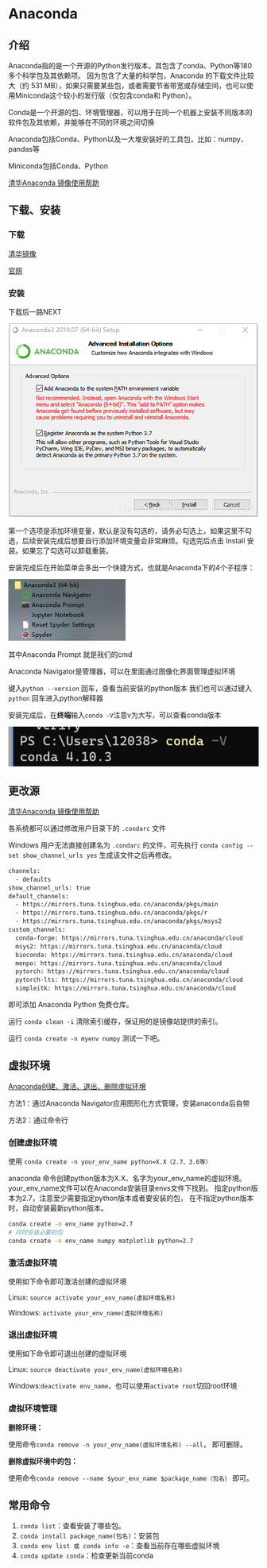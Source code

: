 # Anaconda



## 介绍

Anaconda指的是一个开源的Python发行版本，其包含了conda、Python等180多个科学包及其依赖项。 因为包含了大量的科学包，Anaconda 的下载文件比较大（约 531 MB），如果只需要某些包，或者需要节省带宽或存储空间，也可以使用Miniconda这个较小的发行版（仅包含conda和 Python）。

Conda是一个开源的包、环境管理器，可以用于在同一个机器上安装不同版本的软件包及其依赖，并能够在不同的环境之间切换

Anaconda包括Conda、Python以及一大堆安装好的工具包，比如：numpy、pandas等

Miniconda包括Conda、Python

[清华Anaconda 镜像使用帮助](https://mirror.tuna.tsinghua.edu.cn/help/anaconda/)

## 下载、安装

### 下载

[清华镜像]( https://mirrors.tuna.tsinghua.edu.cn/anaconda/archive/)

[官网](https://www.anaconda.com/download/)

### 安装

下载后一路NEXT

![第五步](./assets/Anaconda/202202181420521.png)

第一个选项是添加环境变量，默认是没有勾选的，请务必勾选上，如果这里不勾选，后续安装完成后想要自行添加环境变量会非常麻烦。勾选完后点击 Install 安装。如果忘了勾选可以卸载重装。

安装完成后在开始菜单会多出一个快捷方式，也就是Anaconda下的4个子程序：

![开始菜单](./assets/Anaconda/202202181421240.png)

其中Anaconda Prompt 就是我们的cmd

Anaconda Navigator是管理器，可以在里面通过图像化界面管理虚拟环境

键入`python --version` 回车，查看当前安装的python版本
我们也可以通过键入`python` 回车进入python解释器

安装完成后，在**终端**输入`conda -V`注意v为大写，可以查看conda版本

![image-20220218142336122](./assets/Anaconda/202202230852094.png)

## 更改源

[清华Anaconda 镜像使用帮助](https://mirror.tuna.tsinghua.edu.cn/help/anaconda/)

各系统都可以通过修改用户目录下的 `.condarc` 文件

Windows 用户无法直接创建名为 `.condarc` 的文件，可先执行 `conda config --set show_channel_urls yes` 生成该文件之后再修改。

```bash
channels:
  - defaults
show_channel_urls: true
default_channels:
  - https://mirrors.tuna.tsinghua.edu.cn/anaconda/pkgs/main
  - https://mirrors.tuna.tsinghua.edu.cn/anaconda/pkgs/r
  - https://mirrors.tuna.tsinghua.edu.cn/anaconda/pkgs/msys2
custom_channels:
  conda-forge: https://mirrors.tuna.tsinghua.edu.cn/anaconda/cloud
  msys2: https://mirrors.tuna.tsinghua.edu.cn/anaconda/cloud
  bioconda: https://mirrors.tuna.tsinghua.edu.cn/anaconda/cloud
  menpo: https://mirrors.tuna.tsinghua.edu.cn/anaconda/cloud
  pytorch: https://mirrors.tuna.tsinghua.edu.cn/anaconda/cloud
  pytorch-lts: https://mirrors.tuna.tsinghua.edu.cn/anaconda/cloud
  simpleitk: https://mirrors.tuna.tsinghua.edu.cn/anaconda/cloud
```

即可添加 Anaconda Python 免费仓库。

运行 `conda clean -i` 清除索引缓存，保证用的是镜像站提供的索引。

运行 `conda create -n myenv numpy` 测试一下吧。

## 虚拟环境

[Anaconda创建、激活、退出、删除虚拟环境](https://blog.csdn.net/sizhi_xht/article/details/80964099?spm=1001.2101.3001.6650.6&utm_medium=distribute.pc_relevant.none-task-blog-2%7Edefault%7EBlogCommendFromBaidu%7ERate-6.pc_relevant_default&depth_1-utm_source=distribute.pc_relevant.none-task-blog-2%7Edefault%7EBlogCommendFromBaidu%7ERate-6.pc_relevant_default&utm_relevant_index=11)

方法1：通过Anaconda Navigator应用图形化方式管理，安装anaconda后自带

方法2：通过命令行

### 创建虚拟环境

使用 `conda create -n your_env_name python=X.X（2.7、3.6等）`

anaconda 命令创建python版本为X.X、名字为your_env_name的虚拟环境。your_env_name文件可以在Anaconda安装目录envs文件下找到。 指定python版本为2.7，注意至少需要指定python版本或者要安装的包， 在不指定python版本时，自动安装最新python版本。

```bash
conda create -n env_name python=2.7
# 同时安装必要的包
conda create -n env_name numpy matplotlib python=2.7
```

### 激活虚拟环境

使用如下命令即可激活创建的虚拟环境

Linux:  `source activate your_env_name(虚拟环境名称)`

Windows: `activate your_env_name(虚拟环境名称)`

### 退出虚拟环境

使用如下命令即可退出创建的虚拟环境

Linux: `source deactivate your_env_name(虚拟环境名称)`

Windows:`deactivate env_name`，也可以使用`activate root`切回root环境

### 虚拟环境管理

**删除环境：**

使用命令`conda remove -n your_env_name(虚拟环境名称) --all`， 即可删除。

**删除虚拟环境中的包：**

使用命令`conda remove --name $your_env_name $package_name（包名）` 即可。



## 常用命令

1. `conda list`：查看安装了哪些包。
2. `conda install package_name(包名)`：安装包
3. `conda env list 或 conda info -e`：查看当前存在哪些虚拟环境
4. `conda update conda`：检查更新当前conda

